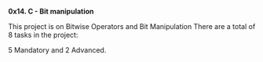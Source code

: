 **0x14. C - Bit manipulation**

This project is on Bitwise Operators and Bit Manipulation
There are a total of 8 tasks in  the project:

5 Mandatory and 2 Advanced.

